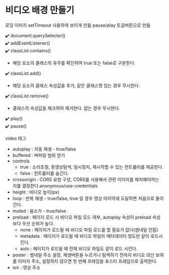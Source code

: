 # 비디오 배경 만들기
로딩 이미지 setTimeout 사용하여 보이게 만듦
pause/play 토글버튼으로 만듦

✔️ document.querySelector()  
✔️ addEventListener()  
✔️ classList.contains()  
- 해당 요소의 클래스의 유무를 확인하여 true 또는 false로 구분한다.  

✔️ classList.add()
- 해당 요소의 클래스 속성값을 추가, 같은 클래스명 있는 경우 무시한다.  

✔️ classList.remove()  
- 클래스의 속성값을 체크하여 제거한다. 없는 경우 무시한다.  

✔️ play()  
✔️ pause()

video 태그 
- autoplay : 자동 재생 - true/false
- buffered : 버퍼링 범위 얻기
- controls 
    - true : 소리조절, 동영상탐색, 일시정지, 재시작할 수 있는 컨트롤러를 제공한다.
    - false : 컨트롤러를 숨긴다.
- crossorigin : CORS 요청 구성, CORS를 사용해서 관련 이미지를 패치해야하는 지를 결정한다.anonymous/use-credentials
- height : 비디오 높이(px)
- loop : 반복 재생 - true/false, true 일 경우 영상 마지막에 도달하면 처음으로 돌아간다.
- muted : 음소거 - true/false
- preload : 페이지 로드 시 비디오 파일 로드 여부, autoplay 속성이 preload 속성보다 우선 순위가 높다.
    - none : 페이지가 로드될 때 비디오 파일 로드를 할 필요가 없다(썸네일 안뜸)
    - metadata : 페이지가 로드될 때 비디오 파일의 메타데이터 정도만 같이 로드시킨다.
    - auto : 페이지가 로드될 때 전체 비디오 파일도 같이 로드 시킨다.
- poster : 썸네일 주소 설정, 재생버튼을 누르거나 탐색하기 전까지 비디오 대신 보여줄 이미지 주소, 설정하지 않으면 첫 번째 프레임을 포스터 프레임으로 출력한다.
- src : 영상 주소


